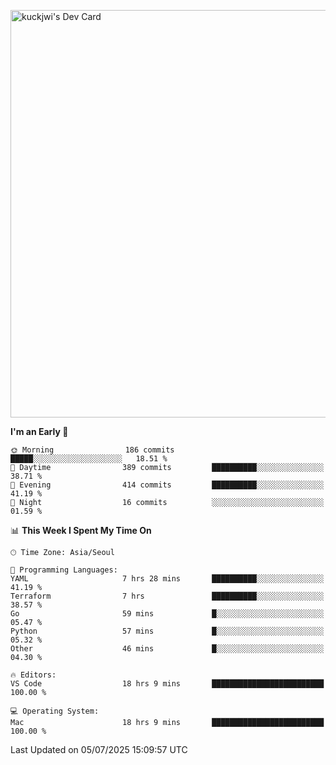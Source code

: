 <a href="https://app.daily.dev/kuckhwancho"><img src="https://api.daily.dev/devcards/v2/efef39c8028947428b3c0b486b9cd9b6.png?r=iz2&type=wide" width="652" alt="kuckjwi's Dev Card"/></a>

<!--START_SECTION:waka-->
**I'm an Early 🐤** 

```text
🌞 Morning                186 commits         █████░░░░░░░░░░░░░░░░░░░░   18.51 % 
🌆 Daytime                389 commits         ██████████░░░░░░░░░░░░░░░   38.71 % 
🌃 Evening                414 commits         ██████████░░░░░░░░░░░░░░░   41.19 % 
🌙 Night                  16 commits          ░░░░░░░░░░░░░░░░░░░░░░░░░   01.59 % 
```


📊 **This Week I Spent My Time On** 

```text
🕑︎ Time Zone: Asia/Seoul

💬 Programming Languages: 
YAML                     7 hrs 28 mins       ██████████░░░░░░░░░░░░░░░   41.19 % 
Terraform                7 hrs               ██████████░░░░░░░░░░░░░░░   38.57 % 
Go                       59 mins             █░░░░░░░░░░░░░░░░░░░░░░░░   05.47 % 
Python                   57 mins             █░░░░░░░░░░░░░░░░░░░░░░░░   05.32 % 
Other                    46 mins             █░░░░░░░░░░░░░░░░░░░░░░░░   04.30 % 

🔥 Editors: 
VS Code                  18 hrs 9 mins       █████████████████████████   100.00 % 

💻 Operating System: 
Mac                      18 hrs 9 mins       █████████████████████████   100.00 % 
```


 Last Updated on 05/07/2025 15:09:57 UTC
<!--END_SECTION:waka-->
